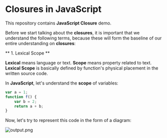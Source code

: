 Closures in JavaScript
======================

This repository contains **JavaScript Closure** demo.

Before we start talking about the **closures**, it is important that we understand the following terms, because these will form the baseline of our entire understanding on **closures**:

** 1. Lexical Scope **

**Lexical** means language or text. **Scope** means property related to text. **Lexical Scope** is basically defined by function's physical placement in the written source code.

In **JavaScript**, let's understand the **scope** of variables:

```javascript
var a = 1;
function f() {
    var b = 2;
    return a + b;
}
```

Now, let's try to represent this code in the form of a diagram:

![output.png](https://raw.githubusercontent.com/namita1990/Closures/master/LexicalScope.png)